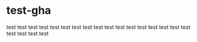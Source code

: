 # test-gha

test
test
test
test
test
test
test
test
test
test
test
test
test
test
test
test
test
test
test
test
test
